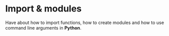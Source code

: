 # Import & modules
Have about how to import functions, how to create modules and how to use command line arguments in **Python**.

